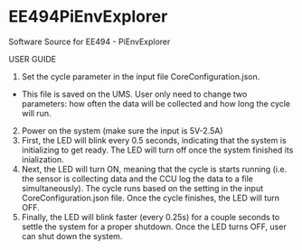 # EE494PiEnvExplorer
Software Source for EE494 - PiEnvExplorer

USER GUIDE
1.	Set the cycle parameter in the input file CoreConfiguration.json.
-	This file is saved on the UMS. User only need to change two parameters: how often the data will be collected and how long the cycle will run.
2.	Power on the system (make sure the input is 5V-2.5A)
3.	First, the LED will blink every 0.5 seconds, indicating that the system is initializing to get ready. The LED will turn off once the system finished its inialization.
4.	Next, the LED will turn ON, meaning that the cycle is starts running (i.e. the sensor is collecting data and the CCU log the data to a file simultaneously). The cycle runs based on the setting in the input CoreConfiguration.json file. Once the cycle finishes, the LED will turn OFF.
5.	Finally, the LED will blink faster (every 0.25s) for a couple seconds to settle the system for a proper shutdown. Once the LED turns OFF, user can shut down the system.
